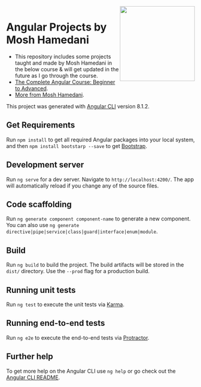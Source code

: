 
<img src="https://cdn.worldvectorlogo.com/logos/angular-icon.svg" height="200"  align="right" style="float:right" />

# Angular Projects by Mosh Hamedani

- This repository includes some projects taught and made by Mosh Hamedani in the below course & will get updated in the future as I go through the course.
- [The Complete Angular Course: Beginner to Advanced](https://www.udemy.com/course/the-complete-angular-master-class).
- [More from Mosh Hamedani](https://programmingwithmosh.com/).

This project was generated with [Angular CLI](https://github.com/angular/angular-cli) version 8.1.2.

## Get Requirements

Run `npm install` to get all required Angular packages into your local system, and then `npm install bootstarp --save` to get [Bootstrap](https://getbootstrap.com/).

## Development server

Run `ng serve` for a dev server. Navigate to `http://localhost:4200/`. The app will automatically reload if you change any of the source files.

## Code scaffolding

Run `ng generate component component-name` to generate a new component. You can also use `ng generate directive|pipe|service|class|guard|interface|enum|module`.

## Build

Run `ng build` to build the project. The build artifacts will be stored in the `dist/` directory. Use the `--prod` flag for a production build.

## Running unit tests

Run `ng test` to execute the unit tests via [Karma](https://karma-runner.github.io).

## Running end-to-end tests

Run `ng e2e` to execute the end-to-end tests via [Protractor](http://www.protractortest.org/).

## Further help

To get more help on the Angular CLI use `ng help` or go check out the [Angular CLI README](https://github.com/angular/angular-cli/blob/master/README.md).

